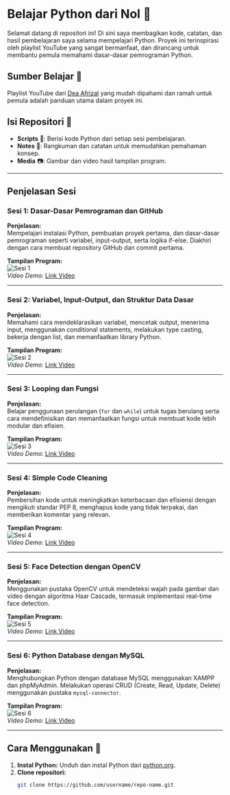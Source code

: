 # **Belajar Python dari Nol 🚀**  

Selamat datang di repositori ini! Di sini saya membagikan kode, catatan, dan hasil pembelajaran saya selama mempelajari Python. Proyek ini terinspirasi oleh playlist YouTube yang sangat bermanfaat, dan dirancang untuk membantu pemula memahami dasar-dasar pemrograman Python.  

## **Sumber Belajar 📘**  
Playlist YouTube dari [Dea Afrizal](#) yang mudah dipahami dan ramah untuk pemula adalah panduan utama dalam proyek ini.  

## **Isi Repositori 📁**  
- **Scripts** 📜: Berisi kode Python dari setiap sesi pembelajaran.  
- **Notes** 📝: Rangkuman dan catatan untuk memudahkan pemahaman konsep.  
- **Media** 📷: Gambar dan video hasil tampilan program.  

---

## **Penjelasan Sesi**  

### **Sesi 1: Dasar-Dasar Pemrograman dan GitHub**  
**Penjelasan:**  
Mempelajari instalasi Python, pembuatan proyek pertama, dan dasar-dasar pemrograman seperti variabel, input-output, serta logika if-else. Diakhiri dengan cara membuat repository GitHub dan commit pertama.  

**Tampilan Program:**  
![Sesi 1](media/sesi1_output.png)  
*Video Demo:* [Link Video](#)  

---  

### **Sesi 2: Variabel, Input-Output, dan Struktur Data Dasar**  
**Penjelasan:**  
Memahami cara mendeklarasikan variabel, mencetak output, menerima input, menggunakan conditional statements, melakukan type casting, bekerja dengan list, dan memanfaatkan library Python.  

**Tampilan Program:**  
![Sesi 2](media/sesi2_output.png)  
*Video Demo:* [Link Video](#)  

---  

### **Sesi 3: Looping dan Fungsi**  
**Penjelasan:**  
Belajar penggunaan perulangan (`for` dan `while`) untuk tugas berulang serta cara mendefinisikan dan memanfaatkan fungsi untuk membuat kode lebih modular dan efisien.  

**Tampilan Program:**  
![Sesi 3](media/sesi3_output.png)  
*Video Demo:* [Link Video](#)  

---  

### **Sesi 4: Simple Code Cleaning**  
**Penjelasan:**  
Pembersihan kode untuk meningkatkan keterbacaan dan efisiensi dengan mengikuti standar PEP 8, menghapus kode yang tidak terpakai, dan memberikan komentar yang relevan.  

**Tampilan Program:**  
![Sesi 4](media/sesi4_output.png)  
*Video Demo:* [Link Video](#)  

---  

### **Sesi 5: Face Detection dengan OpenCV**  
**Penjelasan:**  
Menggunakan pustaka OpenCV untuk mendeteksi wajah pada gambar dan video dengan algoritma Haar Cascade, termasuk implementasi real-time face detection.  

**Tampilan Program:**  
![Sesi 5](media/sesi5_output.png)  
*Video Demo:* [Link Video](#)  

---  

### **Sesi 6: Python Database dengan MySQL**  
**Penjelasan:**  
Menghubungkan Python dengan database MySQL menggunakan XAMPP dan phpMyAdmin. Melakukan operasi CRUD (Create, Read, Update, Delete) menggunakan pustaka `mysql-connector`.  

**Tampilan Program:**  
![Sesi 6](media/sesi6_output.png)  
*Video Demo:* [Link Video](#)  

---

## **Cara Menggunakan 🚀**  
1. **Instal Python:** Unduh dan instal Python dari [python.org](https://www.python.org).  
2. **Clone repositori:**  
   ```bash
   git clone https://github.com/username/repo-name.git
